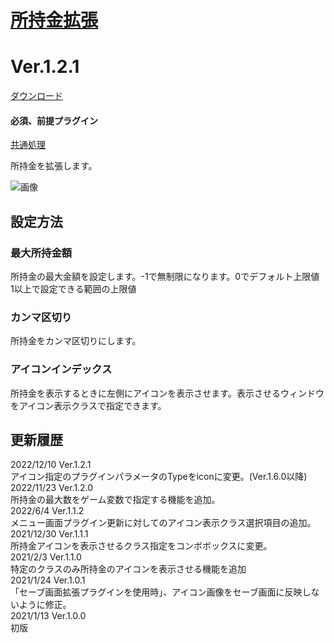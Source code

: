 # [所持金拡張](https://raw.githubusercontent.com/nuun888/MZ/master/NUUN_GoldEX.js)
# Ver.1.2.1
[ダウンロード](https://raw.githubusercontent.com/nuun888/MZ/master/NUUN_GoldEX.js)
#### 必須、前提プラグイン
[共通処理](https://github.com/nuun888/MZ/blob/master/README/Base.md)  

所持金を拡張します。  

![画像](img/GoldEX1.png)  

## 設定方法
### 最大所持金額
所持金の最大金額を設定します。-1で無制限になります。0でデフォルト上限値　1以上で設定できる範囲の上限値  
### カンマ区切り
所持金をカンマ区切りにします。
### アイコンインデックス
所持金を表示するときに左側にアイコンを表示させます。表示させるウィンドウをアイコン表示クラスで指定できます。

## 更新履歴
2022/12/10 Ver.1.2.1  
アイコン指定のプラグインパラメータのTypeをiconに変更。(Ver.1.6.0以降)  
2022/11/23 Ver.1.2.0  
所持金の最大数をゲーム変数で指定する機能を追加。  
2022/6/4 Ver.1.1.2  
メニュー画面プラグイン更新に対してのアイコン表示クラス選択項目の追加。  
2021/12/30 Ver.1.1.1  
所持金アイコンを表示させるクラス指定をコンボボックスに変更。  
2021/2/3 Ver.1.1.0  
特定のクラスのみ所持金のアイコンを表示させる機能を追加  
2021/1/24 Ver.1.0.1  
「セーブ画面拡張プラグインを使用時」、アイコン画像をセーブ画面に反映しないように修正。  
2021/1/13 Ver.1.0.0  
初版  
